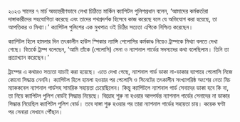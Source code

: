 ২০২৩ সালের ৭ মার্চ অভ্যন্তরীণভাবে লেখা চিঠিতে মার্কিন ক্যাপিটল পুলিশপ্রধান বলেন, ‘আমাদের কর্মকর্তারা দাঙ্গাকারীদের সহযোগিতা করেছে এবং তাদের পথপ্রদর্শক হিসেবে কাজ করেছে বলে যে অভিযোগ করা হয়েছে, তা আপত্তিকর ও মিথ্যা।’ ক্যাপিটল পুলিশের এক মুখপাত্র ওই চিঠির সত্যতা এপিকে নিশ্চিত করেছেন।

ক্যাপিটল হিলে হামলার দিন তৎকালীন হাউস স্পিকার ন্যান্সি পেলোসির কর্মকাণ্ড নিয়েও ট্রাম্পকে মিথ্যা বলতে দেখা গেছে। বিতর্কে ট্রাম্প বলেছেন, ‘আমি তাঁকে (পেলোসি) সেনা ও ন্যাশনাল গার্ডের সদস্যদের কথা বলেছিলাম। তিনি তা প্রত্যাখ্যান করেছেন।’

ট্রাম্পের এ কথারও সত্যতা যাচাই করা হয়েছে। এতে দেখা গেছে, ন্যাশনাল গার্ড ডাকা না-ডাকার ব্যাপারে পেলোসি নিজে কোনো সিদ্ধান্ত নেননি। ক্যাপিটল হিলে হামলা হওয়ার পর পেলোসি ও সিনেটের তৎকালীন সংখ্যাগরিষ্ঠ অংশের নেতা মিচ ম্যাককনেল ন্যাশনাল গার্ডসহ সামরিক সহায়তা চেয়েছিলেন। কিন্তু ক্যাপিটলে ন্যাশনাল গার্ড সেনাদের ডাকা হবে কি না, তা নিয়ে ক্যাপিটল পুলিশ বোর্ডই সিদ্ধান্ত নিয়েছে। বিদ্রোহ শুরু না হওয়ার আগপর্যন্ত ন্যাশনাল গার্ডের সেনাদের না ডাকার সিদ্ধান্ত নিয়েছিল ক্যাপিটল পুলিশ বোর্ড। তবে দাঙ্গা শুরু হওয়ার পর তারা ন্যাশনাল গার্ডের সহায়তা চায়। কয়েক ঘণ্টা পর সেনারা সেখানে পৌঁছান।
